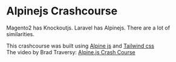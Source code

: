 # Alpinejs Crashcourse

<p>
 Magento2 has Knockoutjs. Laravel has Alpinejs.
 There are a lot of similarities.
 
 This crashcourse was built using [Alpine js](https://alpinejs.dev/) and  [Tailwind css](https://tailwindcss.com/) 
 <br>
 The video by Brad Traversy: [Alpine.js Crash Course](https://youtu.be/r5iWCtfltso?t=1)
</p>
